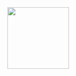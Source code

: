 <div>
  
<img align="center" height="140em" src="https://github-readme-stats.vercel.app/api/top-langs/?username=mvrcella&layout-compact&langs_count=16&theme=dracula"/>

</div>
